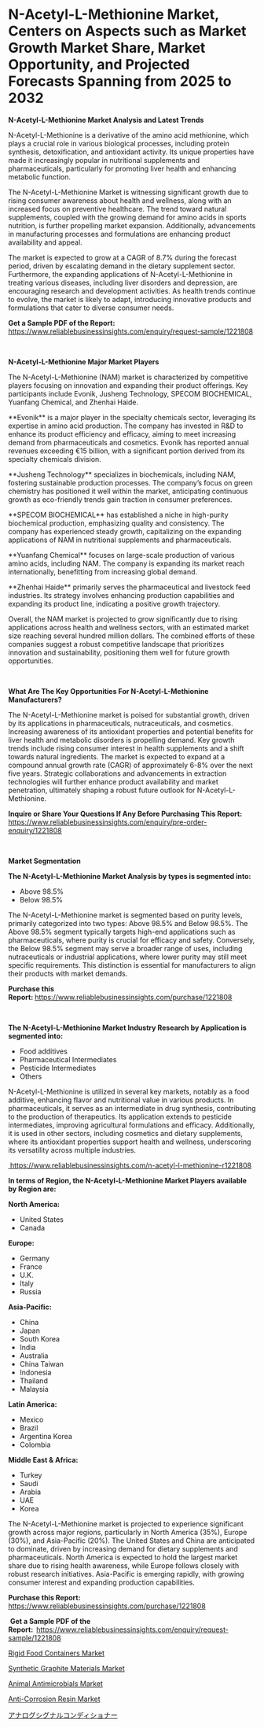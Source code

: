 <p><h1>N-Acetyl-L-Methionine Market, Centers on Aspects such as Market Growth Market Share, Market Opportunity, and Projected Forecasts Spanning from 2025 to 2032</h1></p><p><strong>N-Acetyl-L-Methionine Market Analysis and Latest Trends</strong></p>
<p><p>N-Acetyl-L-Methionine is a derivative of the amino acid methionine, which plays a crucial role in various biological processes, including protein synthesis, detoxification, and antioxidant activity. Its unique properties have made it increasingly popular in nutritional supplements and pharmaceuticals, particularly for promoting liver health and enhancing metabolic function.</p><p>The N-Acetyl-L-Methionine Market is witnessing significant growth due to rising consumer awareness about health and wellness, along with an increased focus on preventive healthcare. The trend toward natural supplements, coupled with the growing demand for amino acids in sports nutrition, is further propelling market expansion. Additionally, advancements in manufacturing processes and formulations are enhancing product availability and appeal.</p><p>The market is expected to grow at a CAGR of 8.7% during the forecast period, driven by escalating demand in the dietary supplement sector. Furthermore, the expanding applications of N-Acetyl-L-Methionine in treating various diseases, including liver disorders and depression, are encouraging research and development activities. As health trends continue to evolve, the market is likely to adapt, introducing innovative products and formulations that cater to diverse consumer needs.</p></p>
<p><strong>Get a Sample PDF of the Report:&nbsp;</strong> <a href="https://www.reliablebusinessinsights.com/enquiry/request-sample/1221808?utm_campaign=101&utm_medium=2&utm_source=Github&utm_content=ia&utm_term=03042025&utm_id=n-acetyl-l-methionine">https://www.reliablebusinessinsights.com/enquiry/request-sample/1221808</a></p>
<p>&nbsp;</p>
<p><strong>N-Acetyl-L-Methionine Major Market Players</strong></p>
<p><p>The N-Acetyl-L-Methionine (NAM) market is characterized by competitive players focusing on innovation and expanding their product offerings. Key participants include Evonik, Jusheng Technology, SPECOM BIOCHEMICAL, Yuanfang Chemical, and Zhenhai Haide.</p><p>**Evonik** is a major player in the specialty chemicals sector, leveraging its expertise in amino acid production. The company has invested in R&D to enhance its product efficiency and efficacy, aiming to meet increasing demand from pharmaceuticals and cosmetics. Evonik has reported annual revenues exceeding €15 billion, with a significant portion derived from its specialty chemicals division. </p><p>**Jusheng Technology** specializes in biochemicals, including NAM, fostering sustainable production processes. The company’s focus on green chemistry has positioned it well within the market, anticipating continuous growth as eco-friendly trends gain traction in consumer preferences.</p><p>**SPECOM BIOCHEMICAL** has established a niche in high-purity biochemical production, emphasizing quality and consistency. The company has experienced steady growth, capitalizing on the expanding applications of NAM in nutritional supplements and pharmaceuticals.</p><p>**Yuanfang Chemical** focuses on large-scale production of various amino acids, including NAM. The company is expanding its market reach internationally, benefitting from increasing global demand. </p><p>**Zhenhai Haide** primarily serves the pharmaceutical and livestock feed industries. Its strategy involves enhancing production capabilities and expanding its product line, indicating a positive growth trajectory.</p><p>Overall, the NAM market is projected to grow significantly due to rising applications across health and wellness sectors, with an estimated market size reaching several hundred million dollars. The combined efforts of these companies suggest a robust competitive landscape that prioritizes innovation and sustainability, positioning them well for future growth opportunities.</p></p>
<p>&nbsp;</p>
<p><strong>What Are The Key Opportunities For N-Acetyl-L-Methionine Manufacturers?</strong></p>
<p><p>The N-Acetyl-L-Methionine market is poised for substantial growth, driven by its applications in pharmaceuticals, nutraceuticals, and cosmetics. Increasing awareness of its antioxidant properties and potential benefits for liver health and metabolic disorders is propelling demand. Key growth trends include rising consumer interest in health supplements and a shift towards natural ingredients. The market is expected to expand at a compound annual growth rate (CAGR) of approximately 6-8% over the next five years. Strategic collaborations and advancements in extraction technologies will further enhance product availability and market penetration, ultimately shaping a robust future outlook for N-Acetyl-L-Methionine.</p></p>
<p><strong>Inquire or Share Your Questions If Any Before Purchasing This Report:</strong> <a href="https://www.reliablebusinessinsights.com/enquiry/pre-order-enquiry/1221808?utm_campaign=101&utm_medium=2&utm_source=Github&utm_content=ia&utm_term=03042025&utm_id=n-acetyl-l-methionine">https://www.reliablebusinessinsights.com/enquiry/pre-order-enquiry/1221808</a></p>
<p>&nbsp;</p>
<p><strong>Market Segmentation</strong></p>
<p><strong>The N-Acetyl-L-Methionine Market Analysis by types is segmented into:</strong></p>
<p><ul><li>Above 98.5%</li><li>Below 98.5%</li></ul></p>
<p><p>The N-Acetyl-L-Methionine market is segmented based on purity levels, primarily categorized into two types: Above 98.5% and Below 98.5%. The Above 98.5% segment typically targets high-end applications such as pharmaceuticals, where purity is crucial for efficacy and safety. Conversely, the Below 98.5% segment may serve a broader range of uses, including nutraceuticals or industrial applications, where lower purity may still meet specific requirements. This distinction is essential for manufacturers to align their products with market demands.</p></p>
<p><strong>Purchase this Report:&nbsp;</strong><a href="https://www.reliablebusinessinsights.com/purchase/1221808?utm_campaign=101&utm_medium=2&utm_source=Github&utm_content=ia&utm_term=03042025&utm_id=n-acetyl-l-methionine">https://www.reliablebusinessinsights.com/purchase/1221808</a></p>
<p>&nbsp;</p>
<p><strong>The N-Acetyl-L-Methionine Market Industry Research by Application is segmented into:</strong></p>
<p><ul><li>Food additives</li><li>Pharmaceutical Intermediates</li><li>Pesticide Intermediates</li><li>Others</li></ul></p>
<p><p>N-Acetyl-L-Methionine is utilized in several key markets, notably as a food additive, enhancing flavor and nutritional value in various products. In pharmaceuticals, it serves as an intermediate in drug synthesis, contributing to the production of therapeutics. Its application extends to pesticide intermediates, improving agricultural formulations and efficacy. Additionally, it is used in other sectors, including cosmetics and dietary supplements, where its antioxidant properties support health and wellness, underscoring its versatility across multiple industries.</p></p>
<p><a href="https://www.reliablebusinessinsights.com/n-acetyl-l-methionine-r1221808?utm_campaign=101&utm_medium=2&utm_source=Github&utm_content=ia&utm_term=03042025&utm_id=n-acetyl-l-methionine">&nbsp;https://www.reliablebusinessinsights.com/n-acetyl-l-methionine-r1221808</a></p>
<p><strong>In terms of Region, the N-Acetyl-L-Methionine Market Players available by Region are:</strong></p>
<p>
    <p> <strong> North America: </strong>
        <ul>
            <li>United States</li>
            <li>Canada</li>
        </ul>
        </p> 
    <p> <strong> Europe: </strong>
        <ul>
            <li>Germany</li>
            <li>France</li>
            <li>U.K.</li>
            <li>Italy</li>
            <li>Russia</li>
        </ul>
        </p> 
    <p> <strong> Asia-Pacific: </strong>
        <ul>
            <li>China</li>
            <li>Japan</li>
            <li>South Korea</li>
            <li>India</li>
            <li>Australia</li>
            <li>China Taiwan</li>
            <li>Indonesia</li>
            <li>Thailand</li>
            <li>Malaysia</li>
        </ul>
        </p> 
    <p> <strong> Latin America: </strong>
        <ul>
            <li>Mexico</li>
            <li>Brazil</li>
            <li>Argentina Korea</li>
            <li>Colombia</li>
        </ul>
        </p> 
    <p> <strong> Middle East & Africa: </strong>
        <ul>
            <li>Turkey</li>
            <li>Saudi</li>
            <li>Arabia</li>
            <li>UAE</li>
            <li>Korea</li>
        </ul>
    </p>
    </p>
<p><p>The N-Acetyl-L-Methionine market is projected to experience significant growth across major regions, particularly in North America (35%), Europe (30%), and Asia-Pacific (20%). The United States and China are anticipated to dominate, driven by increasing demand for dietary supplements and pharmaceuticals. North America is expected to hold the largest market share due to rising health awareness, while Europe follows closely with robust research initiatives. Asia-Pacific is emerging rapidly, with growing consumer interest and expanding production capabilities.</p></p>
<p><strong>Purchase this Report: </strong><a href="https://www.reliablebusinessinsights.com/purchase/1221808?utm_campaign=101&utm_medium=2&utm_source=Github&utm_content=ia&utm_term=03042025&utm_id=n-acetyl-l-methionine">https://www.reliablebusinessinsights.com/purchase/1221808</a></p>
<p>&nbsp;<strong>Get a Sample PDF of the Report:&nbsp;&nbsp;</strong><a href="https://www.reliablebusinessinsights.com/enquiry/request-sample/1221808?utm_campaign=101&utm_medium=2&utm_source=Github&utm_content=ia&utm_term=03042025&utm_id=n-acetyl-l-methionine">https://www.reliablebusinessinsights.com/enquiry/request-sample/1221808</a></p>
<p><strong></strong></p>
<p><p><a href="https://github.com/sternymkere4/Market-Research-Report-List-1/blob/main/rigid-food-containers-market.md?utm_campaign=101&utm_medium=2&utm_source=Github&utm_content=ia&utm_term=03042025&utm_id=n-acetyl-l-methionine">Rigid Food Containers Market</a></p><p><a href="https://github.com/snaikraso/Market-Research-Report-List-1/blob/main/synthetic-graphite-materials-market.md?utm_campaign=101&utm_medium=2&utm_source=Github&utm_content=ia&utm_term=03042025&utm_id=n-acetyl-l-methionine">Synthetic Graphite Materials Market</a></p><p><a href="https://github.com/shimweummul/Market-Research-Report-List-1/blob/main/animal-antimicrobials-market.md?utm_campaign=101&utm_medium=2&utm_source=Github&utm_content=ia&utm_term=03042025&utm_id=n-acetyl-l-methionine">Animal Antimicrobials Market</a></p><p><a href="https://github.com/kadutjoelly83/Market-Research-Report-List-1/blob/main/anti-corrosion-resin-market.md?utm_campaign=101&utm_medium=2&utm_source=Github&utm_content=ia&utm_term=03042025&utm_id=n-acetyl-l-methionine">Anti-Corrosion Resin Market</a></p><p><a href="https://github.com/lababdou/Market-Research-Report-List-7/blob/main/958551651640.md?utm_campaign=101&utm_medium=2&utm_source=Github&utm_content=ia&utm_term=03042025&utm_id=n-acetyl-l-methionine">アナログシグナルコンディショナー</a></p></p>